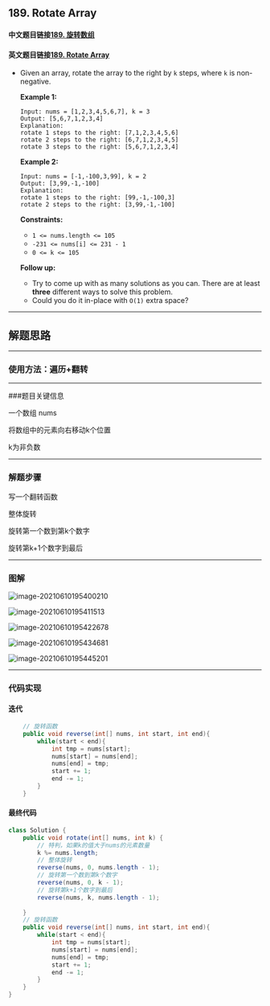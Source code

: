 ## 189. Rotate Array

#### 中文题目链接[189. 旋转数组](https://leetcode-cn.com/problems/rotate-array/)

#### 英文题目链接[189. Rotate Array](https://leetcode.com/problems/rotate-array/)

- Given an array, rotate the array to the right by `k` steps, where `k` is non-negative.

   

  **Example 1:**

  ```
  Input: nums = [1,2,3,4,5,6,7], k = 3
  Output: [5,6,7,1,2,3,4]
  Explanation:
  rotate 1 steps to the right: [7,1,2,3,4,5,6]
  rotate 2 steps to the right: [6,7,1,2,3,4,5]
  rotate 3 steps to the right: [5,6,7,1,2,3,4]
  ```

  **Example 2:**

  ```
  Input: nums = [-1,-100,3,99], k = 2
  Output: [3,99,-1,-100]
  Explanation: 
  rotate 1 steps to the right: [99,-1,-100,3]
  rotate 2 steps to the right: [3,99,-1,-100]
  ```

   

  **Constraints:**

  - `1 <= nums.length <= 105`
  - `-231 <= nums[i] <= 231 - 1`
  - `0 <= k <= 105`

   

  **Follow up:**

  - Try to come up with as many solutions as you can. There are at least **three** different ways to solve this problem.
  - Could you do it in-place with `O(1)` extra space?

---

## 解题思路

---

### 使用方法：遍历+翻转

---

###题目关键信息

一个数组 nums

将数组中的元素向右移动k个位置

k为非负数

---

### 解题步骤

写一个翻转函数

整体旋转

旋转第一个数到第k个数字

旋转第k+1个数字到最后

---

### 图解

![image-20210610195400210](https://tva1.sinaimg.cn/large/008i3skNgy1grdzu9sjjej30f201dmx3.jpg)



![image-20210610195411513](https://tva1.sinaimg.cn/large/008i3skNgy1grdzugu0xwj30f202tq35.jpg)



![image-20210610195422678](https://tva1.sinaimg.cn/large/008i3skNgy1grdzung0e3j30ex06b74w.jpg)



![image-20210610195434681](https://tva1.sinaimg.cn/large/008i3skNgy1grdzuv0swpj30ez062wf5.jpg)



![image-20210610195445201](https://tva1.sinaimg.cn/large/008i3skNgy1grdzv1ghzaj30ed062wew.jpg)

---

### 代码实现

#### 迭代

```java
    // 旋转函数
    public void reverse(int[] nums, int start, int end){
        while(start < end){
            int tmp = nums[start];
            nums[start] = nums[end];
            nums[end] = tmp;
            start += 1;
            end -= 1;
        }
    }
```

#### 最终代码

```java
class Solution {
    public void rotate(int[] nums, int k) {
        // 特判，如果k的值大于nums的元素数量
        k %= nums.length;
        // 整体旋转
        reverse(nums, 0, nums.length - 1);
        // 旋转第一个数到第k个数字
        reverse(nums, 0, k - 1);
        // 旋转第k+1个数字到最后
        reverse(nums, k, nums.length - 1);
         
    }
    // 旋转函数
    public void reverse(int[] nums, int start, int end){
        while(start < end){
            int tmp = nums[start];
            nums[start] = nums[end];
            nums[end] = tmp;
            start += 1;
            end -= 1;
        }
    }
}
```

